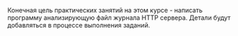 Конечная цель практических занятий на этом курсе - написать программу анализирующую файл журнала HTTP сервера. Детали будут добавляться в процессе выполнения заданий.
